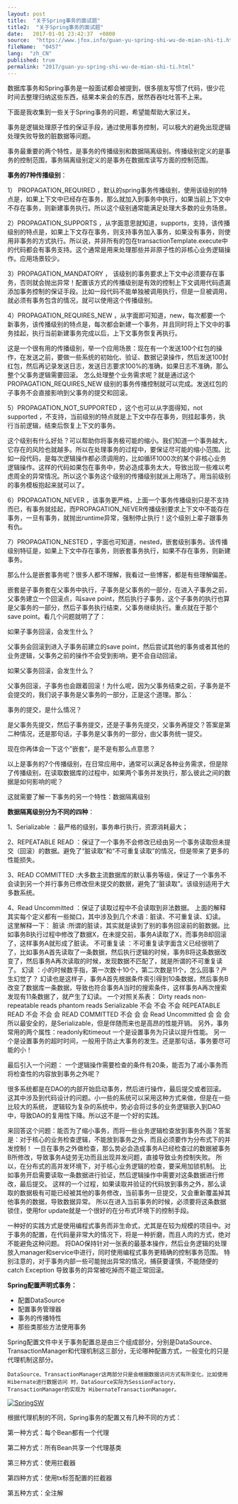 ```yaml
---
layout: post
title:  "关于Spring事务的面试题"
title2:  "关于Spring事务的面试题"
date:   2017-01-01 23:42:37  +0800
source:  "https://www.jfox.info/guan-yu-spring-shi-wu-de-mian-shi-ti.html"
fileName:  "0457"
lang:  "zh_CN"
published: true
permalink: "2017/guan-yu-spring-shi-wu-de-mian-shi-ti.html"
---
```




数据库事务和Spring事务是一般面试都会被提到，很多朋友写惯了代码，很少花时间去整理归纳这些东西，结果本来会的东西，居然吞吞吐吐答不上来。

下面是我收集到一些关于Spring事务的问题，希望能帮助大家过关。

事务是逻辑处理原子性的保证手段，通过使用事务控制，可以极大的避免出现逻辑处理失败导致的脏数据等问题。

事务最重要的两个特性，是事务的传播级别和数据隔离级别。传播级别定义的是事务的控制范围，事务隔离级别定义的是事务在数据库读写方面的控制范围。

**事务的7种传播级别**：

1） PROPAGATION_REQUIRED ，默认的spring事务传播级别，使用该级别的特点是，如果上下文中已经存在事务，那么就加入到事务中执行，如果当前上下文中不存在事务，则新建事务执行。所以这个级别通常能满足处理大多数的业务场景。

2）PROPAGATION_SUPPORTS ，从字面意思就知道，supports，支持，该传播级别的特点是，如果上下文存在事务，则支持事务加入事务，如果没有事务，则使用非事务的方式执行。所以说，并非所有的包在transactionTemplate.execute中的代码都会有事务支持。这个通常是用来处理那些并非原子性的非核心业务逻辑操作。应用场景较少。

3）PROPAGATION_MANDATORY ， 该级别的事务要求上下文中必须要存在事务，否则就会抛出异常！配置该方式的传播级别是有效的控制上下文调用代码遗漏添加事务控制的保证手段。比如一段代码不能单独被调用执行，但是一旦被调用，就必须有事务包含的情况，就可以使用这个传播级别。

4）PROPAGATION_REQUIRES_NEW ，从字面即可知道，new，每次都要一个新事务，该传播级别的特点是，每次都会新建一个事务，并且同时将上下文中的事务挂起，执行当前新建事务完成以后，上下文事务恢复再执行。

这是一个很有用的传播级别，举一个应用场景：现在有一个发送100个红包的操作，在发送之前，要做一些系统的初始化、验证、数据记录操作，然后发送100封红包，然后再记录发送日志，发送日志要求100%的准确，如果日志不准确，那么整个父事务逻辑需要回滚。
怎么处理整个业务需求呢？就是通过这个PROPAGATION_REQUIRES_NEW 级别的事务传播控制就可以完成。发送红包的子事务不会直接影响到父事务的提交和回滚。

5）PROPAGATION_NOT_SUPPORTED ，这个也可以从字面得知，not supported ，不支持，当前级别的特点就是上下文中存在事务，则挂起事务，执行当前逻辑，结束后恢复上下文的事务。

这个级别有什么好处？可以帮助你将事务极可能的缩小。我们知道一个事务越大，它存在的风险也就越多。所以在处理事务的过程中，要保证尽可能的缩小范围。比如一段代码，是每次逻辑操作都必须调用的，比如循环1000次的某个非核心业务逻辑操作。这样的代码如果包在事务中，势必造成事务太大，导致出现一些难以考虑周全的异常情况。所以这个事务这个级别的传播级别就派上用场了。用当前级别的事务模板抱起来就可以了。

6）PROPAGATION_NEVER ，该事务更严格，上面一个事务传播级别只是不支持而已，有事务就挂起，而PROPAGATION_NEVER传播级别要求上下文中不能存在事务，一旦有事务，就抛出runtime异常，强制停止执行！这个级别上辈子跟事务有仇。

7）PROPAGATION_NESTED ，字面也可知道，nested，嵌套级别事务。该传播级别特征是，如果上下文中存在事务，则嵌套事务执行，如果不存在事务，则新建事务。

那么什么是嵌套事务呢？很多人都不理解，我看过一些博客，都是有些理解偏差。

嵌套是子事务套在父事务中执行，子事务是父事务的一部分，在进入子事务之前，父事务建立一个回滚点，叫save point，然后执行子事务，这个子事务的执行也算是父事务的一部分，然后子事务执行结束，父事务继续执行。重点就在于那个save point。看几个问题就明了了：

如果子事务回滚，会发生什么？

父事务会回滚到进入子事务前建立的save point，然后尝试其他的事务或者其他的业务逻辑，父事务之前的操作不会受到影响，更不会自动回滚。

如果父事务回滚，会发生什么？

父事务回滚，子事务也会跟着回滚！为什么呢，因为父事务结束之前，子事务是不会提交的，我们说子事务是父事务的一部分，正是这个道理。那么：

事务的提交，是什么情况？

是父事务先提交，然后子事务提交，还是子事务先提交，父事务再提交？答案是第二种情况，还是那句话，子事务是父事务的一部分，由父事务统一提交。

现在你再体会一下这个”嵌套“，是不是有那么点意思？

以上是事务的7个传播级别，在日常应用中，通常可以满足各种业务需求，但是除了传播级别，在读取数据库的过程中，如果两个事务并发执行，那么彼此之间的数据是如何影响的呢？

这就需要了解一下事务的另一个特性：数据隔离级别

**数据隔离级别分为不同的四种**：

1、Serializable ：最严格的级别，事务串行执行，资源消耗最大；

2、REPEATABLE READ ：保证了一个事务不会修改已经由另一个事务读取但未提交（回滚）的数据。避免了“脏读取”和“不可重复读取”的情况，但是带来了更多的性能损失。

3、READ COMMITTED :大多数主流数据库的默认事务等级，保证了一个事务不会读到另一个并行事务已修改但未提交的数据，避免了“脏读取”。该级别适用于大多数系统。

4、Read Uncommitted ：保证了读取过程中不会读取到非法数据。
上面的解释其实每个定义都有一些拗口，其中涉及到几个术语：脏读、不可重复读、幻读。
这里解释一下：
脏读 :所谓的脏读，其实就是读到了别的事务回滚前的脏数据。比如事务B执行过程中修改了数据X，在未提交前，事务A读取了X，而事务B却回滚了，这样事务A就形成了脏读。
不可重复读 ：不可重复读字面含义已经很明了了，比如事务A首先读取了一条数据，然后执行逻辑的时候，事务B将这条数据改变了，然后事务A再次读取的时候，发现数据不匹配了，就是所谓的不可重复读了。
幻读 ：小的时候数手指，第一次数十10个，第二次数是11个，怎么回事？产生幻觉了？
幻读也是这样子，事务A首先根据条件索引得到10条数据，然后事务B改变了数据库一条数据，导致也符合事务A当时的搜索条件，这样事务A再次搜索发现有11条数据了，就产生了幻读。
一个对照关系表：
Dirty reads          non-repeatable reads            phantom reads
Serializable                          不会                        不会                                           不会
REPEATABLE READ             不会                        不会                                            会
READ COMMITTED             不会                        会                                                会
Read Uncommitted             会                           会                                                会
所以最安全的，是Serializable，但是伴随而来也是高昂的性能开销。
另外，事务常用的两个属性：readonly和timeout
一个是设置事务为只读以提升性能。
另一个是设置事务的超时时间，一般用于防止大事务的发生。还是那句话，事务要尽可能的小！

最后引入一个问题：
一个逻辑操作需要检查的条件有20条，能否为了减小事务而将检查性的内容放到事务之外呢？

很多系统都是在DAO的内部开始启动事务，然后进行操作，最后提交或者回滚。这其中涉及到代码设计的问题。小一些的系统可以采用这种方式来做，但是在一些比较大的系统，
逻辑较为复杂的系统中，势必会将过多的业务逻辑嵌入到DAO中，导致DAO的复用性下降。所以这不是一个好的实践。

来回答这个问题：能否为了缩小事务，而将一些业务逻辑检查放到事务外面？答案是：对于核心的业务检查逻辑，不能放到事务之外，而且必须要作为分布式下的并发控制！
一旦在事务之外做检查，那么势必会造成事务A已经检查过的数据被事务B所修改，导致事务A徒劳无功而且出现并发问题，直接导致业务控制失败。
所以，在分布式的高并发环境下，对于核心业务逻辑的检查，要采用加锁机制。
比如事务开启需要读取一条数据进行验证，然后逻辑操作中需要对这条数据进行修改，最后提交。
这样的一个过程，如果读取并验证的代码放到事务之外，那么读取的数据极有可能已经被其他的事务修改，当前事务一旦提交，又会重新覆盖掉其他事务的数据，导致数据异常。
所以在进入当前事务的时候，必须要将这条数据锁住，使用for update就是一个很好的在分布式环境下的控制手段。

一种好的实践方式是使用编程式事务而非生命式，尤其是在较为规模的项目中。对于事务的配置，在代码量非常大的情况下，将是一种折磨，而且人肉的方式，绝对不能避免这种问题。
将DAO保持针对一张表的最基本操作，然后业务逻辑的处理放入manager和service中进行，同时使用编程式事务更精确的控制事务范围。
特别注意的，对于事务内部一些可能抛出异常的情况，捕获要谨慎，不能随便的catch Exception 导致事务的异常被吃掉而不能正常回滚。

**Spring配置声明式事务：**

* 配置DataSource
* 配置事务管理器
* 事务的传播特性
* 那些类那些方法使用事务

Spring配置文件中关于事务配置总是由三个组成部分，分别是DataSource、TransactionManager和代理机制这三部分，无论哪种配置方式，一般变化的只是代理机制这部分。

    DataSource、TransactionManager这两部分只是会根据数据访问方式有所变化，比如使用Hibernate进行数据访问 时，DataSource实际为SessionFactory，TransactionManager的实现为 HibernateTransactionManager。

[![SpringSW](a8dba8d.jpg)](http://www.jfox.info/wp-content/uploads/2013/10/SpringSW.jpg)

根据代理机制的不同，Spring事务的配置又有几种不同的方式：

第一种方式：每个Bean都有一个代理

 第二种方式：所有Bean共享一个代理基类

第三种方式：使用拦截器

第四种方式：使用tx标签配置的拦截器

第五种方式：全注解
